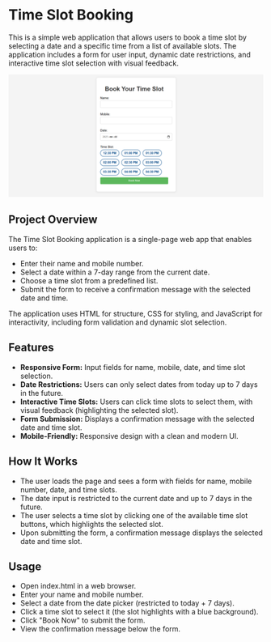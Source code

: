 # Time Slot Booking
This is a simple web application that allows users to book a time slot by selecting a date and a specific time from a list of available slots. The application includes a form for user input, dynamic date restrictions, and interactive time slot selection with visual feedback.

![Product Name Screen Shot][product-screenshot]

<!-- MARKDOWN LINKS & IMAGES -->
[product-screenshot]: book-time-slot.png

## Project Overview

The Time Slot Booking application is a single-page web app that enables users to:

- Enter their name and mobile number.
- Select a date within a 7-day range from the current date.
- Choose a time slot from a predefined list.
- Submit the form to receive a confirmation message with the selected date and time.

The application uses HTML for structure, CSS for styling, and JavaScript for interactivity, including form validation and dynamic slot selection.
## Features

- **Responsive Form:** Input fields for name, mobile, date, and time slot selection.
- **Date Restrictions:** Users can only select dates from today up to 7 days in the future.
- **Interactive Time Slots:** Users can click time slots to select them, with visual feedback (highlighting the selected slot).
- **Form Submission:** Displays a confirmation message with the selected date and time slot.
- **Mobile-Friendly:** Responsive design with a clean and modern UI.

## How It Works

- The user loads the page and sees a form with fields for name, mobile number, date, and time slots.
- The date input is restricted to the current date and up to 7 days in the future.
- The user selects a time slot by clicking one of the available time slot buttons, which highlights the selected slot.
- Upon submitting the form, a confirmation message displays the selected date and time slot.

## Usage

- Open index.html in a web browser.
- Enter your name and mobile number.
- Select a date from the date picker (restricted to today + 7 days).
- Click a time slot to select it (the slot highlights with a blue background).
- Click "Book Now" to submit the form.
- View the confirmation message below the form.
